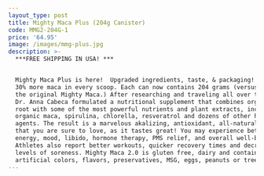 ```yaml
---
layout_type: post
title: Mighty Maca Plus (204g Canister)
code: MMG2-204G-1
price: '64.95'
image: /images/mmg-plus.jpg
description: >-
  ***FREE SHIPPING IN USA! ***


  Mighty Maca Plus is here!  Upgraded ingredients, taste, & packaging! Now get
  30% more maca in every scoop. Each can now contains 204 grams (versus 180g for
  the original Mighty Maca.) After researching and traveling all over the world,
  Dr. Anna Cabeca formulated a nutritional supplement that combines organic maca
  root with some of the most powerful nutrients and plant extracts, including:
  organic maca, spirulina, chlorella, resveratrol and dozens of other healing
  agents. The result is a marvelous akalizing, antioxidant, all-natural blend
  that you are sure to love, as it tastes great! You may experience better
  energy, mood, libido, hormone therapy, PMS relief, and overall well-being!
  Athletes also report better workouts, quicker recovery times and decreased
  levels of soreness. Mighty Maca 2.0 is gluten free, dairy and contains no
  artificial colors, flavors, preservatives, MSG, eggs, peanuts or tree nuts.
---
```


